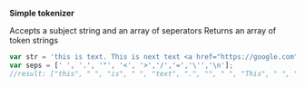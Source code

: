 **Simple tokenizer**

Accepts a subject string and an array of seperators 
Returns an array of token strings

```javascript
var str = 'this is text. This is next text <a href="https://google.com">click here to goto google.com</a>';
var seps = [' ', '.', '"', '<', '>','/','=','\'','\n'];
//result: ["this", " ", "is", " ", "text", ".", "", " ", "This", " ", "is", " ", "next", " ", "text", " ", "<", "a", " ", "href", "=", "", """, "https:", "/", "/", "google", ".", "com", """, ">", "click", " ", "here", " ", "to", " ", "goto", " ", "google", ".", "com", "<", "/", "a", ">", ""]
```
